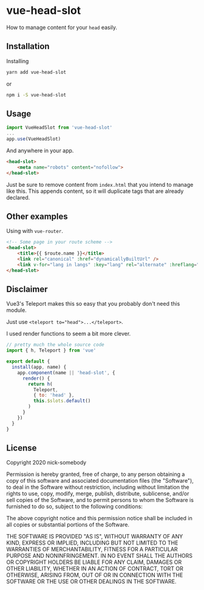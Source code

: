# vue-head-slot

How to manage content for your `head` easily.

## Installation
Installing
```sh
yarn add vue-head-slot
```
or
```sh
npm i -S vue-head-slot
```

## Usage

```js
import VueHeadSlot from 'vue-head-slot'
...
app.use(VueHeadSlot)
```

And anywhere in your app.
```html
<head-slot>
    <meta name="robots" content="nofollow">
</head-slot>
```

Just be sure to remove content from `index.html` that you intend to manage like this. This appends content, so it will duplicate tags that are already declared.

## Other examples

Using with `vue-router`.
```html
<!-- Some page in your route scheme -->
<head-slot>
    <title>{{ $route.name }}</title>
    <link rel="canonical" :href="dynamicallyBuiltUrl" />
    <link v-for="lang in langs" :key="lang" rel="alternate" :hreflang="lang" :href="`${dynamicallyBuiltUrl}/${lang}`" />
</head-slot>
```

## Disclaimer
Vue3's Teleport makes this so easy that you probably don't need this module.

Just use `<teleport to="head">...</teleport>`.

I used render functions to seem a bit more clever.

```js
// pretty much the whole source code
import { h, Teleport } from 'vue'

export default {
  install(app, name) {
    app.component(name || 'head-slot', {
      render() {
        return h(
          Teleport,
          { to: 'head' },
          this.$slots.default()
        )
      }
    })
  }
}
```

## License
Copyright 2020 nick-somebody

Permission is hereby granted, free of charge, to any person obtaining a copy of this software and associated documentation files (the "Software"), to deal in the Software without restriction, including without limitation the rights to use, copy, modify, merge, publish, distribute, sublicense, and/or sell copies of the Software, and to permit persons to whom the Software is furnished to do so, subject to the following conditions:

The above copyright notice and this permission notice shall be included in all copies or substantial portions of the Software.

THE SOFTWARE IS PROVIDED "AS IS", WITHOUT WARRANTY OF ANY KIND, EXPRESS OR IMPLIED, INCLUDING BUT NOT LIMITED TO THE WARRANTIES OF MERCHANTABILITY, FITNESS FOR A PARTICULAR PURPOSE AND NONINFRINGEMENT. IN NO EVENT SHALL THE AUTHORS OR COPYRIGHT HOLDERS BE LIABLE FOR ANY CLAIM, DAMAGES OR OTHER LIABILITY, WHETHER IN AN ACTION OF CONTRACT, TORT OR OTHERWISE, ARISING FROM, OUT OF OR IN CONNECTION WITH THE SOFTWARE OR THE USE OR OTHER DEALINGS IN THE SOFTWARE.